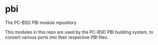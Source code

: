 pbi
===

The PC-BSD PBI module repository

This modules in this repo are used by the PC-BSD PBI
building system, to convert various ports into their 
respective PBI files. 
